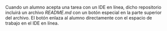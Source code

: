 Cuando un alumno acepta una tarea con un IDE en línea, dicho repositorio incluirá un archivo _README.md_ con un botón especial en la parte superior del archivo. El botón enlaza al alumno directamente con el espacio de trabajo en el IDE en línea.
